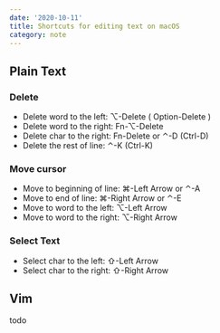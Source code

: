 ```yaml
---
date: '2020-10-11'
title: Shortcuts for editing text on macOS
category: note
---
```


## Plain Text

### Delete
* Delete word to the left: ⌥-Delete ( Option-Delete )
* Delete word to the right: Fn-⌥-Delete
* Delete char to the right: Fn-Delete or ⌃-D (Ctrl-D)
* Delete the rest of line: ⌃-K (Ctrl-K)

### Move cursor
* Move to beginning of line: ⌘-Left Arrow or ⌃-A
* Move to end of line: ⌘-Right Arrow or ⌃-E
* Move to word to the left: ⌥-Left Arrow
* Move to word to the right: ⌥-Right Arrow

### Select Text
* Select char to the left: ⇧-Left Arrow
* Select char to the right: ⇧-Right Arrow

## Vim

todo